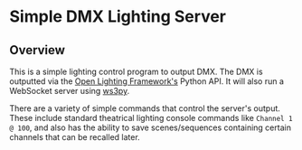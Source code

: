 # Simple DMX Lighting Server

## Overview

This is a simple lighting control program to output DMX. The DMX is outputted via the
[Open Lighting Framework's](https://www.openlighting.org/ola/developer-documentation/python-api/)
Python API. It will also run a WebSocket server using [ws3py](https://ws4py.readthedocs.org/en/latest/).

There are a variety of simple commands that control the server's output. These include standard theatrical
lighting console commands like `Channel 1 @ 100`, and also has the ability to save scenes/sequences
containing certain channels that can be recalled later.